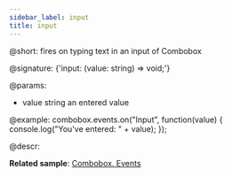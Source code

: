 ```yaml
---
sidebar_label: input
title: input
---          
```


@short: fires on typing text in an input of Combobox

@signature: {'input: (value: string) => void;'}

@params:
- value     string       an entered value

@example:
combobox.events.on("Input", function(value) {
    console.log("You've entered: " + value);
});



@descr:

**Related sample**: [Combobox. Events](https://snippet.dhtmlx.com/n70eqx5l)

